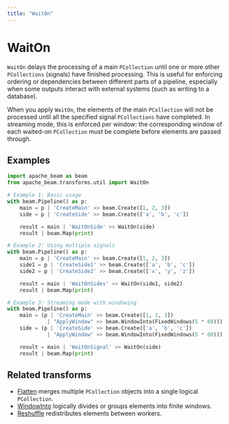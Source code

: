 ```yaml
---
title: "WaitOn"
---
```


<!--
Licensed under the Apache License, Version 2.0 (the "License");
you may not use this file except in compliance with the License.
You may obtain a copy of the License at

http://www.apache.org/licenses/LICENSE-2.0

Unless required by applicable law or agreed to in writing, software
distributed under the License is distributed on an "AS IS" BASIS,
WITHOUT WARRANTIES OR CONDITIONS OF ANY KIND, either express or implied.
See the License for the specific language governing permissions and
limitations under the License.
-->

# WaitOn

`WaitOn` delays the processing of a main `PCollection` until one or more other `PCollections` (signals) have finished processing. This is useful for enforcing ordering or dependencies between different parts of a pipeline, especially when some outputs interact with external systems (such as writing to a database).

When you apply `WaitOn`, the elements of the main `PCollection` will not be processed until all the specified signal `PCollections` have completed. In streaming mode, this is enforced per window: the corresponding window of each waited-on `PCollection` must be complete before elements are passed through.

## Examples

```python
import apache_beam as beam
from apache_beam.transforms.util import WaitOn

# Example 1: Basic usage
with beam.Pipeline() as p:
    main = p | 'CreateMain' >> beam.Create([1, 2, 3])
    side = p | 'CreateSide' >> beam.Create(['a', 'b', 'c'])

    result = main | 'WaitOnSide' >> WaitOn(side)
    result | beam.Map(print)

# Example 2: Using multiple signals
with beam.Pipeline() as p:
    main = p | 'CreateMain' >> beam.Create([1, 2, 3])
    side1 = p | 'CreateSide1' >> beam.Create(['a', 'b', 'c'])
    side2 = p | 'CreateSide2' >> beam.Create(['x', 'y', 'z'])

    result = main | 'WaitOnSides' >> WaitOn(side1, side2)
    result | beam.Map(print)

# Example 3: Streaming mode with windowing
with beam.Pipeline() as p:
    main = (p | 'CreateMain' >> beam.Create([1, 2, 3])
             | "ApplyWindow" >> beam.WindowInto(FixedWindows(5 * 60)))
    side = (p | 'CreateSide' >> beam.Create(['a', 'b', 'c'])
             | "ApplyWindow" >> beam.WindowInto(FixedWindows(5 * 60)))

    result = main | 'WaitOnSignal' >> WaitOn(side)
    result | beam.Map(print)
```

## Related transforms
* [Flatten](/documentation/transforms/python/other/flatten) merges multiple `PCollection` objects into a single logical `PCollection`.
* [WindowInto](/documentation/transforms/python/other/windowinto) logically divides or groups elements into finite windows.
* [Reshuffle](/documentation/transforms/python/other/reshuffle) redistributes elements between workers.
